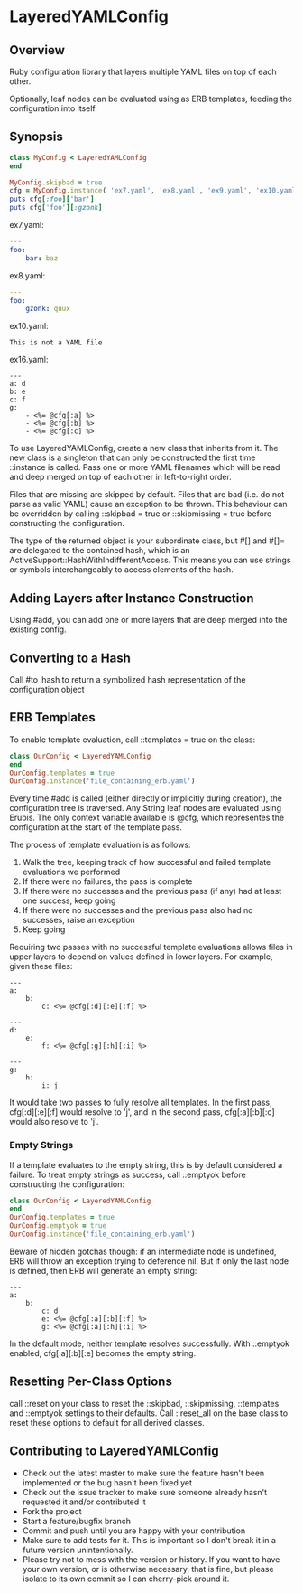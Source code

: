# LayeredYAMLConfig

## Overview

Ruby configuration library that layers multiple YAML files on top of each other.

Optionally, leaf nodes can be evaluated using as ERB templates, feeding the configuration into itself.

## Synopsis

```ruby
class MyConfig < LayeredYAMLConfig
end

MyConfig.skipbad = true
cfg = MyConfig.instance( 'ex7.yaml', 'ex8.yaml', 'ex9.yaml', 'ex10.yaml' )
puts cfg[:foo]['bar']
puts cfg['foo'][:gzonk]
```

ex7.yaml:
```yaml
---
foo:
    bar: baz
```

ex8.yaml:
```yaml
---
foo:
    gzonk: quux
```

ex10.yaml:
```text
This is not a YAML file
```

ex16.yaml:
```text
---
a: d
b: e
c: f
g:
    - <%= @cfg[:a] %>
    - <%= @cfg[:b] %>
    - <%= @cfg[:c] %>
```

To use LayeredYAMLConfig, create a new class that inherits from it.  The new
class is a singleton that can only be constructed the first time ::instance
is called.  Pass one or more YAML filenames which will be read and deep
merged on top of each other in left-to-right order.

Files that are missing are skipped by default.  Files that are bad (i.e. do
not parse as valid YAML) cause an exception to be thrown.  This behaviour
can be overridden by calling ::skipbad = true or ::skipmissing = true before
constructing the configuration.

The type of the returned object is your subordinate class, but #[] and #[]=
are delegated to the contained hash, which is an
ActiveSupport::HashWithIndifferentAccess.  This means you can use strings or
symbols interchangeably to access elements of the hash.

## Adding Layers after Instance Construction

Using #add, you can add one or more layers that are deep merged into the existing config.

## Converting to a Hash

Call #to_hash to return a symbolized hash representation of the configuration object

## ERB Templates

To enable template evaluation, call ::templates = true on the class:

```ruby
class OurConfig < LayeredYAMLConfig
end
OurConfig.templates = true
OurConfig.instance('file_containing_erb.yaml')
```

Every time #add is called (either directly or implicitly during creation),
the configuration tree is traversed.  Any String leaf nodes are evaluated
using Erubis.  The only context variable available is @cfg, which
representes the configuration at the start of the template pass.

The process of template evaluation is as follows:

1. Walk the tree, keeping track of how successful and failed template evaluations we performed
2. If there were no failures, the pass is complete
3. If there were no successes and the previous pass (if any) had at least one success, keep going
4. If there were no successes and the previous pass also had no successes, raise an exception
5. Keep going

Requiring two passes with no successful template evaluations allows files in
upper layers to depend on values defined in lower layers.  For example,
given these files:

```text
---
a:
    b:
        c: <%= @cfg[:d][:e][:f] %>

---
d:
    e:
        f: <%= @cfg[:g][:h][:i] %>

---
g:
    h:
        i: j
```

It would take two passes to fully resolve all templates.  In the first pass,
cfg[:d][:e][:f] would resolve to 'j', and in the second pass,
cfg[:a][:b][:c] would also resolve to 'j'.

### Empty Strings

If a template evaluates to the empty string, this is by default considered a
failure.  To treat empty strings as success, call ::emptyok before
constructing the configuration:

```ruby
class OurConfig < LayeredYAMLConfig
end
OurConfig.templates = true
OurConfig.emptyok = true
OurConfig.instance('file_containing_erb.yaml')
```

Beware of hidden gotchas though: if an intermediate node is undefined, ERB
will throw an exception trying to deference nil.  But if only the last node
is defined, then ERB will generate an empty string:

```text
---
a:
    b:
        c: d
        e: <%= @cfg[:a][:b][:f] %>
        g: <%= @cfg[:a][:h][:i] %>
```

In the default mode, neither template resolves successfully.  With ::emptyok
enabled, cfg[:a][:b][:e] becomes the empty string.

## Resetting Per-Class Options

call ::reset on your class to reset the ::skipbad, ::skipmissing,
::templates and ::emptyok settings to their defaults.  Call ::reset_all on
the base class to reset these options to default for all derived classes.

## Contributing to LayeredYAMLConfig
 
* Check out the latest master to make sure the feature hasn't been implemented or the bug hasn't been fixed yet
* Check out the issue tracker to make sure someone already hasn't requested it and/or contributed it
* Fork the project
* Start a feature/bugfix branch
* Commit and push until you are happy with your contribution
* Make sure to add tests for it. This is important so I don't break it in a future version unintentionally.
* Please try not to mess with the version or history. If you want to have your own version, or is otherwise necessary, that is fine, but please isolate to its own commit so I can cherry-pick around it.
